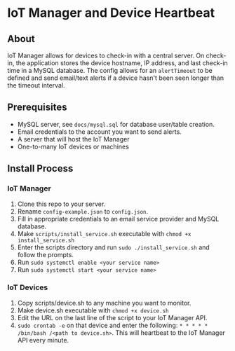 # IoT Manager and Device Heartbeat

## About
IoT Manager allows for devices to check-in with a central server. On check-in, the application stores the device hostname, IP address, and last check-in time in a MySQL database. The config allows for an `alertTimeout` to be defined and send email/text alerts if a device hasn't been seen longer than the timeout interval.

## Prerequisites
* MySQL server, see `docs/mysql.sql` for database user/table creation.
* Email credentials to the account you want to send alerts.
* A server that will host the IoT Manager
* One-to-many IoT devices or machines

## Install Process
### IoT Manager
1. Clone this repo to your server.
2. Rename `config-example.json` to `config.json`.
3. Fill in appropriate credentials to an email service provider and MySQL database.
4. Make `scripts/install_service.sh` executable with `chmod +x install_service.sh`
5. Enter the scripts directory and run `sudo ./install_service.sh` and follow the prompts.
6. Run `sudo systemctl enable <your service name>`
7. Run `sudo systemctl start <your service name>`
### IoT Devices
1. Copy scripts/device.sh to any machine you want to monitor.
2. Make device.sh executable with `chmod +x device.sh`
3. Edit the URL on the last line of the script to your IoT Manager API.
4. `sudo crontab -e` on that device and enter the following: `* * * * * /bin/bash /<path to device.sh>`. This will heartbeat to the IoT Manager API every minute.